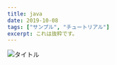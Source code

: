 ```yaml
---
title: java
date: 2019-10-08
tags: ["サンプル", "チュートリアル"]
excerpt: これは抜粋です。
---
```

![タイトル](https://github.com/libibo/boilerplate/edit/master/source/images/Collection.png)
